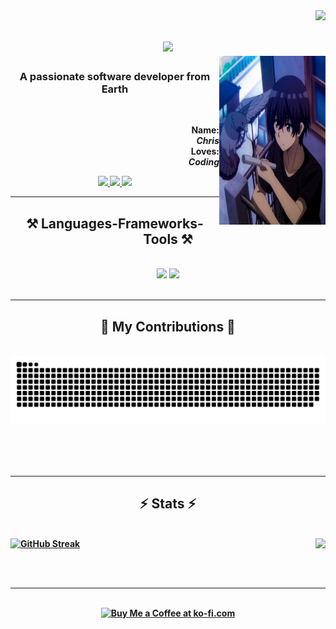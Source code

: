 <img align="right" src="https://visitor-badge.laobi.icu/badge?page_id=salesp07.salesp07" />

<h1 align="center">
    <img src="https://readme-typing-svg.herokuapp.com/?font=Righteous&size=35&center=true&vCenter=true&width=500&height=70&duration=4000&lines=Hi+There!+👋;+I'm+Chris+JNim!;+welcome+to+my+profile;" />
<div align="center">
    <img src="./57a7d352b2b5be0ba8538d5a50580a30.jpg" align="right" width="170" height="270">
    </h1>
  

<h3 align="center">A passionate software developer from Earth</h3>

<br/>

<dl>
    <dt align="right"><strong>Name:<strong/></dt>
        <dd align="right"><em>Chris</em></dd>
         <dt align="right"><strong>Loves:<strong/></dt>
              <dd align="right"><em>Coding</em></dd>
        
</dl>
 
<div align="center"> 
  <a href="mailto:cnimbuen@gmail.com">
    <img src="https://img.shields.io/badge/Gmail-333333?style=for-the-badge&logo=gmail&logoColor=red" />
  </a>
  <a href="https://linkedin.com/in/pedro-sales-muniz" target="_blank">
    <img src="https://img.shields.io/badge/LinkedIn-0077B5?style=for-the-badge&logo=linkedin&logoColor=white" target="_blank" />
  </a>
  <a href="https://salesp07.github.io" target="_blank">
     <img src="https://img.shields.io/badge/Portfolio-FF5722?style=for-the-badge&logo=todoist&logoColor=white" target="_blank" /> <!-- sqlite, safari, google-chrome are other good icon options -->
  </a>
</div>

 <hr/>
 
<h2 align="center">⚒️ Languages-Frameworks-Tools ⚒️</h2>
<br/>
<div align="center">
    <img src="https://skillicons.dev/icons?i=html,css,vscode,github,git" />
    <img src="https://skillicons.dev/icons?i=nodejs,javascript,express,mongodb" />
</div>

<br/>
<hr/>

<div align="center">
  <h2>🐍 My Contributions 🐍</h2>
  <br>
  <img alt="snake eating my contributions" src="https://raw.githubusercontent.com/salesp07/salesp07/output/github-contribution-grid-snake.svg" />
  
  <br/><br/><br/>
</div>

<hr/>

<h2 align="center">⚡ Stats ⚡</h2>
<br><a href="https://git.io/streak-stats"><img src="https://streak-stats.demolab.com?user=ChristianNimb&theme=transparent" alt="GitHub Streak" /></a>
 
 <picture>
  <source
    srcset="https://github-readme-stats.vercel.app/api?username=ChristianNimb&show_icons=true"
    media="(prefers-color-scheme: light), (prefers-color-scheme: no-preference)"
  /> 
  <img align='right'src="https://github-readme-stats.vercel.app/api?username=ChristianNimb&show_icons=true" />
</picture>
    
</div>

<br/><br/>

<hr/>

<br/>

<div align="center">
<a href='https://www.buymeacoffee.com/CHRISTIANNIMB' target='_blank'><img height='64' style='border:0px;height:64px;' src='https://storage.ko-fi.com/cdn/kofi1.png?v=3' border='0' alt='Buy Me a Coffee at ko-fi.com' /></a>
</div>

<br/>
